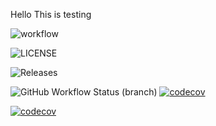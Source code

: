Hello This is testing

![workflow](https://github.com/tryin2bdeveloper/Devops_Group5/actions/workflows/main.yml/badge.svg)

![LICENSE](https://img.shields.io/github/license/tryin2bdeveloper/Devops_Group5.svg?style=flat-square)

![Releases](https://img.shields.io/github/release/tryin2bdeveloper/Devops_Group5/all.svg?style=flat-square)

![GitHub Workflow Status (branch)](https://img.shields.io/github/actions/workflow/status/tryin2bdeveloper/Devops_Group5/.github%2Fworkflows%2Fmain.yml)
[![codecov](https://codecov.io/gh/tryin2bdeveloper/Devops_Group5/graph/badge.svg?token=2RWGXO7AUO)](https://codecov.io/gh/tryin2bdeveloper/Devops_Group5)

[![codecov](https://codecov.io/gh/tryin2bdeveloper/Devops_Group5/graph/badge.svg?token=2RWGXO7AUO)](https://codecov.io/gh/tryin2bdeveloper/Devops_Group5)